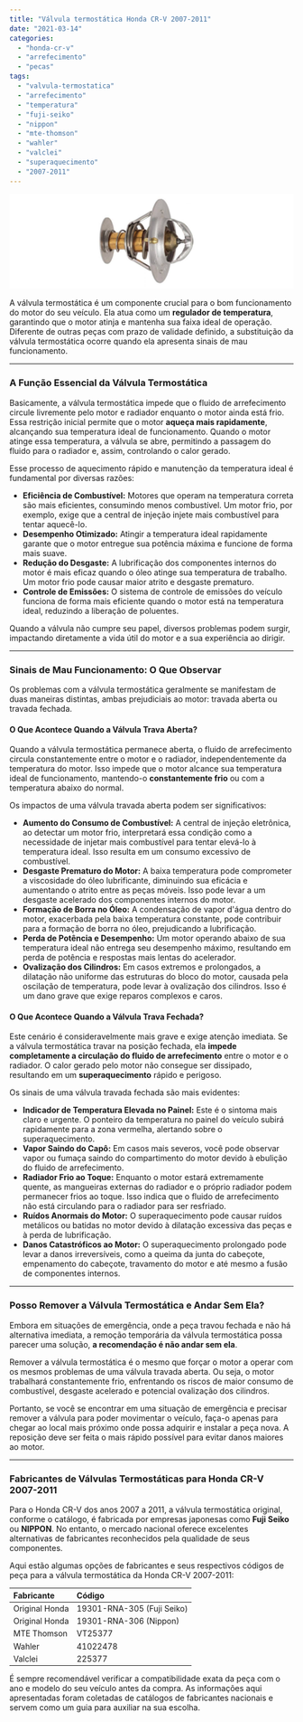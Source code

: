 ```yaml
---
title: "Válvula termostática Honda CR-V 2007-2011"
date: "2021-03-14"
categories:
  - "honda-cr-v"
  - "arrefecimento"
  - "pecas"
tags:
  - "valvula-termostatica"
  - "arrefecimento"
  - "temperatura"
  - "fuji-seiko"
  - "nippon"
  - "mte-thomson"
  - "wahler"
  - "valclei"
  - "superaquecimento"
  - "2007-2011"
---
```


![](media/header_vt.jpg)

A válvula termostática é um componente crucial para o bom funcionamento do motor do seu veículo. Ela atua como um **regulador de temperatura**, garantindo que o motor atinja e mantenha sua faixa ideal de operação. Diferente de outras peças com prazo de validade definido, a substituição da válvula termostática ocorre quando ela apresenta sinais de mau funcionamento.

---

### A Função Essencial da Válvula Termostática

Basicamente, a válvula termostática impede que o fluido de arrefecimento circule livremente pelo motor e radiador enquanto o motor ainda está frio. Essa restrição inicial permite que o motor **aqueça mais rapidamente**, alcançando sua temperatura ideal de funcionamento. Quando o motor atinge essa temperatura, a válvula se abre, permitindo a passagem do fluido para o radiador e, assim, controlando o calor gerado.

Esse processo de aquecimento rápido e manutenção da temperatura ideal é fundamental por diversas razões:

* **Eficiência de Combustível:** Motores que operam na temperatura correta são mais eficientes, consumindo menos combustível. Um motor frio, por exemplo, exige que a central de injeção injete mais combustível para tentar aquecê-lo.
* **Desempenho Otimizado:** Atingir a temperatura ideal rapidamente garante que o motor entregue sua potência máxima e funcione de forma mais suave.
* **Redução do Desgaste:** A lubrificação dos componentes internos do motor é mais eficaz quando o óleo atinge sua temperatura de trabalho. Um motor frio pode causar maior atrito e desgaste prematuro.
* **Controle de Emissões:** O sistema de controle de emissões do veículo funciona de forma mais eficiente quando o motor está na temperatura ideal, reduzindo a liberação de poluentes.

Quando a válvula não cumpre seu papel, diversos problemas podem surgir, impactando diretamente a vida útil do motor e a sua experiência ao dirigir.

---

### Sinais de Mau Funcionamento: O Que Observar

Os problemas com a válvula termostática geralmente se manifestam de duas maneiras distintas, ambas prejudiciais ao motor: travada aberta ou travada fechada.

#### O Que Acontece Quando a Válvula Trava Aberta?

Quando a válvula termostática permanece aberta, o fluido de arrefecimento circula constantemente entre o motor e o radiador, independentemente da temperatura do motor. Isso impede que o motor alcance sua temperatura ideal de funcionamento, mantendo-o **constantemente frio** ou com a temperatura abaixo do normal.

Os impactos de uma válvula travada aberta podem ser significativos:

* **Aumento do Consumo de Combustível:** A central de injeção eletrônica, ao detectar um motor frio, interpretará essa condição como a necessidade de injetar mais combustível para tentar elevá-lo à temperatura ideal. Isso resulta em um consumo excessivo de combustível.
* **Desgaste Prematuro do Motor:** A baixa temperatura pode comprometer a viscosidade do óleo lubrificante, diminuindo sua eficácia e aumentando o atrito entre as peças móveis. Isso pode levar a um desgaste acelerado dos componentes internos do motor.
* **Formação de Borra no Óleo:** A condensação de vapor d'água dentro do motor, exacerbada pela baixa temperatura constante, pode contribuir para a formação de borra no óleo, prejudicando a lubrificação.
* **Perda de Potência e Desempenho:** Um motor operando abaixo de sua temperatura ideal não entrega seu desempenho máximo, resultando em perda de potência e respostas mais lentas do acelerador.
* **Ovalização dos Cilindros:** Em casos extremos e prolongados, a dilatação não uniforme das estruturas do bloco do motor, causada pela oscilação de temperatura, pode levar à ovalização dos cilindros. Isso é um dano grave que exige reparos complexos e caros.

#### O Que Acontece Quando a Válvula Trava Fechada?

Este cenário é consideravelmente mais grave e exige atenção imediata. Se a válvula termostática travar na posição fechada, ela **impede completamente a circulação do fluido de arrefecimento** entre o motor e o radiador. O calor gerado pelo motor não consegue ser dissipado, resultando em um **superaquecimento** rápido e perigoso.

Os sinais de uma válvula travada fechada são mais evidentes:

* **Indicador de Temperatura Elevada no Painel:** Este é o sintoma mais claro e urgente. O ponteiro da temperatura no painel do veículo subirá rapidamente para a zona vermelha, alertando sobre o superaquecimento.
* **Vapor Saindo do Capô:** Em casos mais severos, você pode observar vapor ou fumaça saindo do compartimento do motor devido à ebulição do fluido de arrefecimento.
* **Radiador Frio ao Toque:** Enquanto o motor estará extremamente quente, as mangueiras externas do radiador e o próprio radiador podem permanecer frios ao toque. Isso indica que o fluido de arrefecimento não está circulando para o radiador para ser resfriado.
* **Ruídos Anormais do Motor:** O superaquecimento pode causar ruídos metálicos ou batidas no motor devido à dilatação excessiva das peças e à perda de lubrificação.
* **Danos Catastróficos ao Motor:** O superaquecimento prolongado pode levar a danos irreversíveis, como a queima da junta do cabeçote, empenamento do cabeçote, travamento do motor e até mesmo a fusão de componentes internos.

---

### Posso Remover a Válvula Termostática e Andar Sem Ela?

Embora em situações de emergência, onde a peça travou fechada e não há alternativa imediata, a remoção temporária da válvula termostática possa parecer uma solução, **a recomendação é não andar sem ela**.

Remover a válvula termostática é o mesmo que forçar o motor a operar com os mesmos problemas de uma válvula travada aberta. Ou seja, o motor trabalhará constantemente frio, enfrentando os riscos de maior consumo de combustível, desgaste acelerado e potencial ovalização dos cilindros.

Portanto, se você se encontrar em uma situação de emergência e precisar remover a válvula para poder movimentar o veículo, faça-o apenas para chegar ao local mais próximo onde possa adquirir e instalar a peça nova. A reposição deve ser feita o mais rápido possível para evitar danos maiores ao motor.

---

### Fabricantes de Válvulas Termostáticas para Honda CR-V 2007-2011

Para o Honda CR-V dos anos 2007 a 2011, a válvula termostática original, conforme o catálogo, é fabricada por empresas japonesas como **Fuji Seiko** ou **NIPPON**. No entanto, o mercado nacional oferece excelentes alternativas de fabricantes reconhecidos pela qualidade de seus componentes.

Aqui estão algumas opções de fabricantes e seus respectivos códigos de peça para a válvula termostática da Honda CR-V 2007-2011:

| **Fabricante** | **Código**                 |
| :------------- | :------------------------- |
| Original Honda | 19301-RNA-305 (Fuji Seiko) |
| Original Honda | 19301-RNA-306 (Nippon)     |
| MTE Thomson    | VT25377                    |
| Wahler         | 41022478                   |
| Valclei        | 225377                     |

É sempre recomendável verificar a compatibilidade exata da peça com o ano e modelo do seu veículo antes da compra. As informações aqui apresentadas foram coletadas de catálogos de fabricantes nacionais e servem como um guia para auxiliar na sua escolha.


